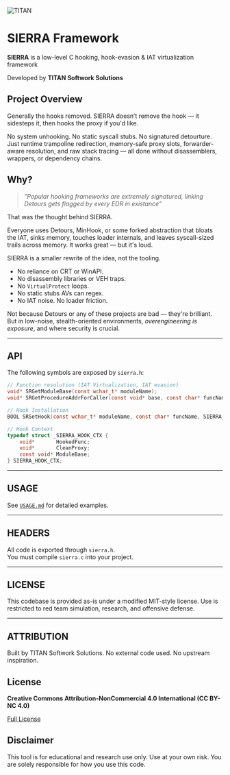 ![TITAN](https://avatars.githubusercontent.com/u/199383721?s=200&v=4)

# SIERRA Framework

**SIERRA** is a low-level C hooking, hook-evasion & IAT virtualization framework

Developed by **TITAN Softwork Solutions**

## Project Overview

Generally the hooks removed.
SIERRA doesn’t remove the hook — it sidesteps it, then hooks the proxy if you'd like.

No system unhooking. No static syscall stubs. No signatured detourture.
Just runtime trampoline redirection, memory-safe proxy slots, forwarder-aware resolution, and raw stack tracing — all done without disassemblers, wrappers, or dependency chains.

## Why?

> *"Popular hooking frameworks are extremely signatured, linking Detours gets flagged by every EDR in existance”*

That was the thought behind SIERRA.

Everyone uses Detours, MinHook, or some forked abstraction that bloats the IAT, sinks memory, touches loader internals, and leaves syscall-sized trails across memory. It works great — but it's loud.

SIERRA is a smaller rewrite of the idea, not the tooling.

* No reliance on CRT or WinAPI.
* No disassembly libraries or VEH traps.
* No `VirtualProtect` loops.
* No static stubs AVs can regex.
* No IAT noise. No loader friction.

Not because Detours or any of these projects are bad — they're brilliant.
But in low-noise, stealth-oriented environments, *overengineering is exposure*, and where security is crucial.

---

## API

The following symbols are exposed by `sierra.h`:

```c
// Function resolution (IAT Virtualization, IAT evasion)
void* SRGetModuleBase(const wchar_t* moduleName);
void* SRGetProcedureAddrForCaller(const void* base, const char* funcName, DWORD flags);

// Hook Installation
BOOL SRSetHook(const wchar_t* moduleName, const char* funcName, SIERRA_CALLBACK callback, DWORD flags);

// Hook Context
typedef struct _SIERRA_HOOK_CTX {
    void*       HookedFunc;
    void*       CleanProxy;
    const void* ModuleBase;
} SIERRA_HOOK_CTX;
```

---

## USAGE

See [`USAGE.md`](USAGE.md) for detailed examples.

---

## HEADERS

All code is exported through `sierra.h`.  
You must compile `sierra.c` into your project.

---

## LICENSE

This codebase is provided as-is under a modified MIT-style license.
Use is restricted to red team simulation, research, and offensive defense.

---

## ATTRIBUTION

Built by TITAN Softwork Solutions.
No external code used.
No upstream inspiration.

## License

**Creative Commons Attribution-NonCommercial 4.0 International (CC BY-NC 4.0)**  

[Full License](https://creativecommons.org/licenses/by-nc/4.0/)

## Disclaimer

This tool is for educational and research use only. Use at your own risk. You are solely responsible for how you use this code.
